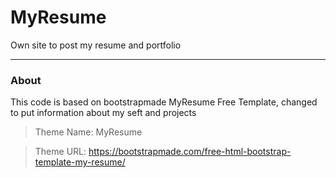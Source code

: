 # MyResume

Own site to post my resume and portfolio

---

### About

This code is based on bootstrapmade MyResume Free Template, changed to put information about my seft and projects

>Theme Name: MyResume

>Theme URL: https://bootstrapmade.com/free-html-bootstrap-template-my-resume/
